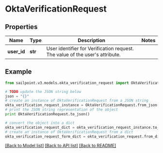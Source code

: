 # OktaVerificationRequest


## Properties

Name | Type | Description | Notes
------------ | ------------- | ------------- | -------------
**user_id** | **str** | User identifier for Verification request. The value of the user&#39;s attribute. | 

## Example

```python
from sailpoint.v3.models.okta_verification_request import OktaVerificationRequest

# TODO update the JSON string below
json = "{}"
# create an instance of OktaVerificationRequest from a JSON string
okta_verification_request_instance = OktaVerificationRequest.from_json(json)
# print the JSON string representation of the object
print OktaVerificationRequest.to_json()

# convert the object into a dict
okta_verification_request_dict = okta_verification_request_instance.to_dict()
# create an instance of OktaVerificationRequest from a dict
okta_verification_request_form_dict = okta_verification_request.from_dict(okta_verification_request_dict)
```
[[Back to Model list]](../README.md#documentation-for-models) [[Back to API list]](../README.md#documentation-for-api-endpoints) [[Back to README]](../README.md)


